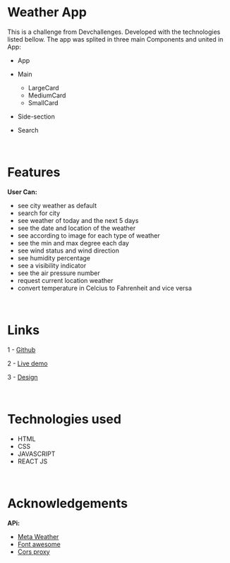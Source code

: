 # Weather App

This is a challenge from Devchallenges. Developed with the technologies listed bellow. The app was splited in three main Components and united in App:

- App

- Main

  - LargeCard
  - MediumCard
  - SmallCard

- Side-section

- Search

<br>

# Features

**User Can:**

- see city weather as default
- search for city
- see weather of today and the next 5 days
- see the date and location of the weather
- see according to image for each type of weather
- see the min and max degree each day
- see wind status and wind direction
- see humidity percentage
- see a visibility indicator
- see the air pressure number
- request current location weather
- convert temperature in Celcius to Fahrenheit and vice versa

<br>

# Links

1 - [Github](https://github.com/Tiago-Rodrigs/weather)

2 - [Live demo](https://theweatherappp.netlify.app/)

3 - [Design](https://www.figma.com/file/5X3Ao3gEqZPqqKctP7riDF)

<br>

# Technologies used

- HTML
- CSS
- JAVASCRIPT
- REACT JS

<br>

# Acknowledgements

**APi:**

- [Meta Weather](https://https://www.metaweather.com/api/)
- [Font awesome](https://fontawesome.com/)
- [ Cors proxy ](https://github.com/Rob--W/cors-anywhere)
